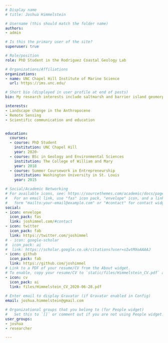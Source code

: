 ```yaml
---
# Display name
# title: Joshua Himmelstein

# Username (this should match the folder name)
authors:
- admin

# Is this the primary user of the site?
superuser: true

# Role/position
role: PhD Student in the Rodriguez Coastal Geology Lab

# Organizations/Affiliations
organizations:
- name: UNC Chapel Hill Institute of Marine Science
  url: https://ims.unc.edu/

# Short bio (displayed in user profile at end of posts)
bio: My research interests include saltmarsh and barrier island geomorphology, change detection via remote sensing, and drone imagery collection techniques.

interests:
- Landscape change in the Anthropocene
- Remote Sensing 
- Scientific communication and education


education:
  courses:
  - course: PhD Student
    institution: UNC Chapel Hill
    year: 2020-
  - course: BSc in Geology and Environmental Sciences
    institution: The College of William and Mary
    year: 2018
  - course: Summer Coursework in Entrepreneurship
    institution: Washington University in St. Louis
    year: 2015

# Social/Academic Networking
# For available icons, see: https://sourcethemes.com/academic/docs/page-builder/#icons
#   For an email link, use "fas" icon pack, "envelope" icon, and a link in the
#   form "mailto:your-email@example.com" or "#contact" for contact widget.
social:
- icon: envelope
  icon_pack: fas
  link: joshimmel.com/#contact
- icon: twitter
  icon_pack: fab
  link: https://twitter.com/joshimmel
# - icon: google-scholar
#  icon_pack: ai
#  link: https://scholar.google.co.uk/citations?user=sIwtMXoAAAAJ
- icon: github
  icon_pack: fab
  link: https://github.com/joshimmel
# Link to a PDF of your resume/CV from the About widget.
# To enable, copy your resume/CV to `static/files/Himmelstein_CV.pdf` and uncomment the lines below.
- icon: cv
  icon_pack: ai
  link: files/Himmelstein_CV_2020-06-28.pdf
  
# Enter email to display Gravatar (if Gravatar enabled in Config)
email: joshua.himmelstein@gmail.com

# Organizational groups that you belong to (for People widget)
#   Set this to `[]` or comment out if you are not using People widget.
user_groups:
- joshua
- researcher

---
```

